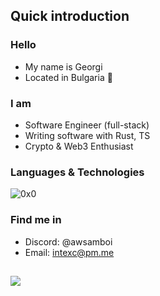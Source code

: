 ## Quick introduction

### Hello
- My name is Georgi
- Located in Bulgaria 📌

### I am
- Software Engineer (full-stack)
- Writing software with Rust, TS
- Crypto & Web3 Enthusiast

### Languages & Technologies
![0x0](https://skillicons.dev/icons?i=rust,nodejs,typescript,cpp,go,python,react,nextjs,vite,docker,postgres,mysql,mongodb,redis,prisma,express,rocket,actix,tailwind,redux,)

### Find me in
- Discord: @awsamboi
- Email: intexc@pm.me

![](https://komarev.com/ghpvc/?username=gxxi&color=lightgrey)
------------
